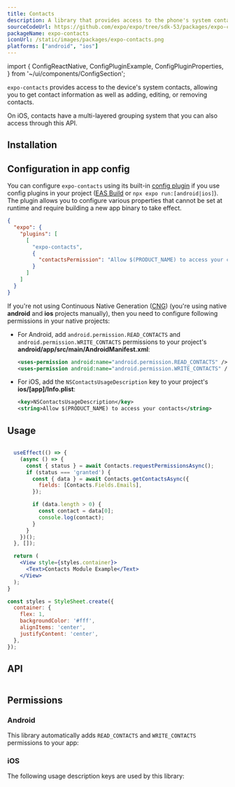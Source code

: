 ```yaml
---
title: Contacts
description: A library that provides access to the phone's system contacts.
sourceCodeUrl: https://github.com/expo/expo/tree/sdk-53/packages/expo-contacts
packageName: expo-contacts
iconUrl: /static/images/packages/expo-contacts.png
platforms: ["android", "ios"]
---
```


import {
  ConfigReactNative,
  ConfigPluginExample,
  ConfigPluginProperties,
} from '~/ui/components/ConfigSection';

`expo-contacts` provides access to the device's system contacts, allowing you to get contact information as well as adding, editing, or removing contacts.

On iOS, contacts have a multi-layered grouping system that you can also access through this API.

## Installation

## Configuration in app config

You can configure `expo-contacts` using its built-in [config plugin](/config-plugins/introduction/) if you use config plugins in your project ([EAS Build](/build/introduction) or `npx expo run:[android|ios]`). The plugin allows you to configure various properties that cannot be set at runtime and require building a new app binary to take effect.

```json app.json
{
  "expo": {
    "plugins": [
      [
        "expo-contacts",
        {
          "contactsPermission": "Allow $(PRODUCT_NAME) to access your contacts."
        }
      ]
    ]
  }
}
```

If you're not using Continuous Native Generation ([CNG](/workflow/continuous-native-generation/)) (you're using native **android** and **ios** projects manually), then you need to configure following permissions in your native projects:

- For Android, add `android.permission.READ_CONTACTS` and `android.permission.WRITE_CONTACTS` permissions to your project's **android/app/src/main/AndroidManifest.xml**:

  ```xml
  <uses-permission android:name="android.permission.READ_CONTACTS" />
  <uses-permission android:name="android.permission.WRITE_CONTACTS" />
  ```

- For iOS, add the `NSContactsUsageDescription` key to your project's **ios/[app]/Info.plist**:

  ```xml
  <key>NSContactsUsageDescription</key>
  <string>Allow $(PRODUCT_NAME) to access your contacts</string>
  ```

## Usage

```jsx

  useEffect(() => {
    (async () => {
      const { status } = await Contacts.requestPermissionsAsync();
      if (status === 'granted') {
        const { data } = await Contacts.getContactsAsync({
          fields: [Contacts.Fields.Emails],
        });

        if (data.length > 0) {
          const contact = data[0];
          console.log(contact);
        }
      }
    })();
  }, []);

  return (
    <View style={styles.container}>
      <Text>Contacts Module Example</Text>
    </View>
  );
}

const styles = StyleSheet.create({
  container: {
    flex: 1,
    backgroundColor: '#fff',
    alignItems: 'center',
    justifyContent: 'center',
  },
});
```

## API

```js

```

## Permissions

### Android

This library automatically adds `READ_CONTACTS` and `WRITE_CONTACTS` permissions to your app:

### iOS

The following usage description keys are used by this library: